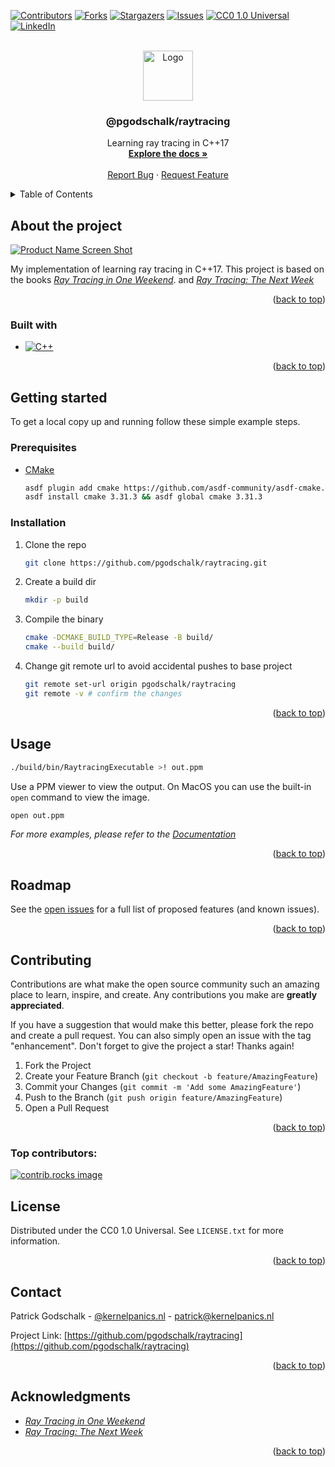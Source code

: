 <a id="readme-top"></a>

<!-- PROJECT SHIELDS -->
[![Contributors][contributors-shield]][contributors-url]
[![Forks][forks-shield]][forks-url]
[![Stargazers][stars-shield]][stars-url]
[![Issues][issues-shield]][issues-url]
[![CC0 1.0 Universal][license-shield]][license-url]
[![LinkedIn][linkedin-shield]][linkedin-url]

<!-- PROJECT LOGO -->
<br />
<div align="center">
  <a href="https://github.com/pgodschalk/raytracing">
    <img src="images/logo.png" alt="Logo" width="80" height="80">
  </a>

<h3 align="center">@pgodschalk/raytracing</h3>

  <p align="center">
    Learning ray tracing in C++17
    <br />
    <a href="https://github.com/pgodschalk/raytracing/blob/main/docs/progress-over-time.md"><strong>Explore the docs »</strong></a>
    <br />
    <br />
    <a href="https://github.com/pgodschalk/raytracing/issues/new?labels=bug&template=bug-report---.md">Report Bug</a>
    ·
    <a href="https://github.com/pgodschalk/raytracing/issues/new?labels=enhancement&template=feature-request---.md">Request Feature</a>
  </p>
</div>

<!-- TABLE OF CONTENTS -->
<details>
  <summary>Table of Contents</summary>
  <ol>
    <li>
      <a href="#about-the-project">About the project</a>
      <ul>
        <li><a href="#built-with">Built with</a></li>
      </ul>
    </li>
    <li>
      <a href="#getting-started">Getting started</a>
      <ul>
        <li><a href="#prerequisites">Prerequisites</a></li>
        <li><a href="#installation">Installation</a></li>
      </ul>
    </li>
    <li><a href="#usage">Usage</a></li>
    <li><a href="#roadmap">Roadmap</a></li>
    <li><a href="#contributing">Contributing</a></li>
    <li><a href="#license">License</a></li>
    <li><a href="#contact">Contact</a></li>
    <li><a href="#acknowledgments">Acknowledgments</a></li>
  </ol>
</details>

<!-- ABOUT THE PROJECT -->
## About the project

[![Product Name Screen Shot][product-screenshot]](https://example.com)

My implementation of learning ray tracing in C++17. This project is based on
the books
[_Ray Tracing in One Weekend_](https://raytracing.github.io/books/RayTracingInOneWeekend.html).
and
[_Ray Tracing: The Next Week_](https://raytracing.github.io/books/RayTracingTheNextWeek.html)

<p align="right">(<a href="#readme-top">back to top</a>)</p>

### Built with

* [![C++][cpp]][cpp-url]

<p align="right">(<a href="#readme-top">back to top</a>)</p>

<!-- GETTING STARTED -->
## Getting started

To get a local copy up and running follow these simple example steps.

### Prerequisites

* [CMake](https://cmake.org)
  ```sh
  asdf plugin add cmake https://github.com/asdf-community/asdf-cmake.git
  asdf install cmake 3.31.3 && asdf global cmake 3.31.3
  ```

### Installation

1. Clone the repo
   ```sh
   git clone https://github.com/pgodschalk/raytracing.git
   ```
2. Create a build dir
   ```sh
   mkdir -p build
   ```
4. Compile the binary
   ```sh
   cmake -DCMAKE_BUILD_TYPE=Release -B build/
   cmake --build build/
   ```
5. Change git remote url to avoid accidental pushes to base project
   ```sh
   git remote set-url origin pgodschalk/raytracing
   git remote -v # confirm the changes
   ```

<p align="right">(<a href="#readme-top">back to top</a>)</p>

<!-- USAGE EXAMPLES -->
## Usage

```sh
./build/bin/RaytracingExecutable >! out.ppm
```

Use a PPM viewer to view the output. On MacOS you can use the built-in
`open` command to view the image.

```sh
open out.ppm
```

_For more examples, please refer to the [Documentation](https://github.com/pgodschalk/raytracing/blob/main/docs/progress-over-time.md)_

<p align="right">(<a href="#readme-top">back to top</a>)</p>

<!-- ROADMAP -->
## Roadmap

See the [open issues](https://github.com/pgodschalk/raytracing/issues) for a full list of proposed features (and known issues).

<p align="right">(<a href="#readme-top">back to top</a>)</p>

<!-- CONTRIBUTING -->
## Contributing

Contributions are what make the open source community such an amazing place to learn, inspire, and create. Any contributions you make are **greatly appreciated**.

If you have a suggestion that would make this better, please fork the repo and create a pull request. You can also simply open an issue with the tag "enhancement".
Don't forget to give the project a star! Thanks again!

1. Fork the Project
2. Create your Feature Branch (`git checkout -b feature/AmazingFeature`)
3. Commit your Changes (`git commit -m 'Add some AmazingFeature'`)
4. Push to the Branch (`git push origin feature/AmazingFeature`)
5. Open a Pull Request

<p align="right">(<a href="#readme-top">back to top</a>)</p>

### Top contributors:

<a href="https://github.com/pgodschalk/raytracing/graphs/contributors">
  <img src="https://contrib.rocks/image?repo=pgodschalk/raytracing" alt="contrib.rocks image" />
</a>

<!-- LICENSE -->
## License

Distributed under the CC0 1.0 Universal. See `LICENSE.txt` for more information.

<p align="right">(<a href="#readme-top">back to top</a>)</p>

<!-- CONTACT -->
## Contact

Patrick Godschalk - [@kernelpanics.nl](https://bsky.app/profile/kernelpanics.nl) - patrick@kernelpanics.nl

Project Link: [https://github.com/pgodschalk/raytracing](https://github.com/pgodschalk/raytracing)

<p align="right">(<a href="#readme-top">back to top</a>)</p>

<!-- ACKNOWLEDGMENTS -->
## Acknowledgments

* [_Ray Tracing in One Weekend_](https://raytracing.github.io/books/RayTracingInOneWeekend.html)
* [_Ray Tracing: The Next Week_](https://raytracing.github.io/books/RayTracingTheNextWeek.html)

<p align="right">(<a href="#readme-top">back to top</a>)</p>

<!-- MARKDOWN LINKS & IMAGES -->
<!-- https://www.markdownguide.org/basic-syntax/#reference-style-links -->
[contributors-shield]: https://img.shields.io/github/contributors/pgodschalk/raytracing.svg?style=for-the-badge
[contributors-url]: https://github.com/pgodschalk/raytracing/graphs/contributors
[forks-shield]: https://img.shields.io/github/forks/pgodschalk/raytracing.svg?style=for-the-badge
[forks-url]: https://github.com/pgodschalk/raytracing/network/members
[stars-shield]: https://img.shields.io/github/stars/pgodschalk/raytracing.svg?style=for-the-badge
[stars-url]: https://github.com/pgodschalk/raytracing/stargazers
[issues-shield]: https://img.shields.io/github/issues/pgodschalk/raytracing.svg?style=for-the-badge
[issues-url]: https://github.com/pgodschalk/raytracing/issues
[license-shield]: https://img.shields.io/github/license/pgodschalk/raytracing?style=for-the-badge
[license-url]: https://github.com/pgodschalk/raytracing/blob/main/LICENSE.txt
[linkedin-shield]: https://img.shields.io/badge/-LinkedIn-black.svg?style=for-the-badge&logo=linkedin&colorB=555
[linkedin-url]: https://linkedin.com/in/patrick-godschalk
[product-screenshot]: images/screenshot.gif
[cpp]: https://img.shields.io/badge/C++-00599C?style=for-the-badge&logo=c%2B%2B&logoColor=white
[cpp-url]: https://isocpp.org
